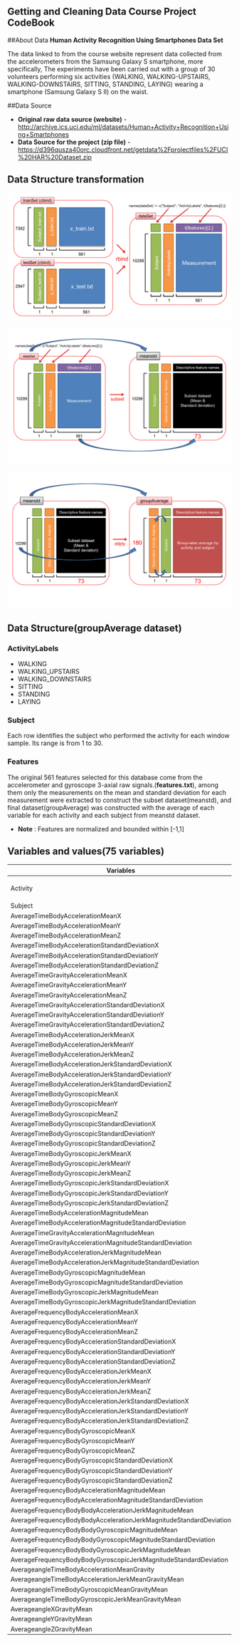 



## Getting and Cleaning Data Course Project CodeBook


##About Data 
**Human Activity Recognition Using Smartphones Data Set**

The data linked to from the course website represent data collected from the accelerometers from the Samsung Galaxy S smartphone, more specifically, The 
experiments have been carried out with a group of 30 volunteers performing six activities (WALKING, WALKING-UPSTAIRS, WALKING-DOWNSTAIRS, SITTING, STANDING, LAYING) wearing a smartphone (Samsung Galaxy S II) on the waist.

##Data Source
* **Original raw data source (website)** - http://archive.ics.uci.edu/ml/datasets/Human+Activity+Recognition+Using+Smartphones
* **Data Source for the project (zip file)** - 
https://d396qusza40orc.cloudfront.net/getdata%2Fprojectfiles%2FUCI%20HAR%20Dataset.zip 


## Data Structure transformation

![Data Structure](https://raw.githubusercontent.com/HongcheolKimmy/gettingcleaningdata/master/dataSetimage.png)

![Data Structure](https://raw.githubusercontent.com/HongcheolKimmy/gettingcleaningdata/master/dataSetimage2.png)

![Data Structure](https://raw.githubusercontent.com/HongcheolKimmy/gettingcleaningdata/master/dataSetimage3.png)



## Data Structure(groupAverage dataset)


### ActivityLabels

* WALKING
* WALKING_UPSTAIRS
* WALKING_DOWNSTAIRS
* SITTING
* STANDING
* LAYING


### Subject

Each row identifies the subject who performed the activity for each window sample. Its range is from 1 to 30. 


### Features
The original 561 features selected for this database come from the accelerometer and gyroscope 3-axial raw signals.(**features.txt**), among them only the measurements on the mean and standard deviation for each measurement were extracted to construct the subset dataset(meanstd), and final dataset(groupAverage) was constructed with the average of each variable for each activity and each subject from meanstd dataset.

* **Note** : Features are normalized and bounded within [-1,1]


## Variables and values(75 variables)

|   Variables   | Values    |
|----------|---------|
|   Activity   | 6 values(see above)    |
|   Subject   | 1  to 30    |
|   AverageTimeBodyAccelerationMeanX   | -1  to 1    |
|   AverageTimeBodyAccelerationMeanY   | -1  to 1    |
|   AverageTimeBodyAccelerationMeanZ   | -1  to 1    |
|   AverageTimeBodyAccelerationStandardDeviationX   | -1  to 1    |
|   AverageTimeBodyAccelerationStandardDeviationY   | -1  to 1    |
|   AverageTimeBodyAccelerationStandardDeviationZ   | -1  to 1    |
|   AverageTimeGravityAccelerationMeanX   | -1  to 1    |
|   AverageTimeGravityAccelerationMeanY   | -1  to 1    |
|   AverageTimeGravityAccelerationMeanZ   | -1  to 1    |
|   AverageTimeGravityAccelerationStandardDeviationX   | -1  to 1    |
|   AverageTimeGravityAccelerationStandardDeviationY   | -1  to 1    |
|   AverageTimeGravityAccelerationStandardDeviationZ   | -1  to 1    |
|   AverageTimeBodyAccelerationJerkMeanX   | -1  to 1    |
|   AverageTimeBodyAccelerationJerkMeanY   | -1  to 1    |
|   AverageTimeBodyAccelerationJerkMeanZ   | -1  to 1    |
|   AverageTimeBodyAccelerationJerkStandardDeviationX   | -1  to 1    |
|   AverageTimeBodyAccelerationJerkStandardDeviationY   | -1  to 1    |
|   AverageTimeBodyAccelerationJerkStandardDeviationZ   | -1  to 1    |
|   AverageTimeBodyGyroscopicMeanX   | -1  to 1    |
|   AverageTimeBodyGyroscopicMeanY   | -1  to 1    |
|   AverageTimeBodyGyroscopicMeanZ   | -1  to 1    |
|   AverageTimeBodyGyroscopicStandardDeviationX   | -1  to 1    |
|   AverageTimeBodyGyroscopicStandardDeviationY   | -1  to 1    |
|   AverageTimeBodyGyroscopicStandardDeviationZ   | -1  to 1    |
|   AverageTimeBodyGyroscopicJerkMeanX   | -1  to 1    |
|   AverageTimeBodyGyroscopicJerkMeanY   | -1  to 1    |
|   AverageTimeBodyGyroscopicJerkMeanZ   | -1  to 1    |
|   AverageTimeBodyGyroscopicJerkStandardDeviationX   | -1  to 1    |
|   AverageTimeBodyGyroscopicJerkStandardDeviationY   | -1  to 1    |
|   AverageTimeBodyGyroscopicJerkStandardDeviationZ   | -1  to 1    |
|   AverageTimeBodyAccelerationMagnitudeMean   | -1  to 1    |
|   AverageTimeBodyAccelerationMagnitudeStandardDeviation   | -1  to 1    |
|   AverageTimeGravityAccelerationMagnitudeMean   | -1  to 1    |
|   AverageTimeGravityAccelerationMagnitudeStandardDeviation   | -1  to 1    |
|   AverageTimeBodyAccelerationJerkMagnitudeMean   | -1  to 1    |
|   AverageTimeBodyAccelerationJerkMagnitudeStandardDeviation   | -1  to 1    |
|   AverageTimeBodyGyroscopicMagnitudeMean   | -1  to 1    |
|   AverageTimeBodyGyroscopicMagnitudeStandardDeviation   | -1  to 1    |
|   AverageTimeBodyGyroscopicJerkMagnitudeMean   | -1  to 1    |
|   AverageTimeBodyGyroscopicJerkMagnitudeStandardDeviation   | -1  to 1    |
|   AverageFrequencyBodyAccelerationMeanX   | -1  to 1    |
|   AverageFrequencyBodyAccelerationMeanY   | -1  to 1    |
|   AverageFrequencyBodyAccelerationMeanZ   | -1  to 1    |
|   AverageFrequencyBodyAccelerationStandardDeviationX   | -1  to 1    |
|   AverageFrequencyBodyAccelerationStandardDeviationY   | -1  to 1    |
|   AverageFrequencyBodyAccelerationStandardDeviationZ   | -1  to 1    |
|   AverageFrequencyBodyAccelerationJerkMeanX   | -1  to 1    |
|   AverageFrequencyBodyAccelerationJerkMeanY   | -1  to 1    |
|   AverageFrequencyBodyAccelerationJerkMeanZ   | -1  to 1    |
|   AverageFrequencyBodyAccelerationJerkStandardDeviationX   | -1  to 1    |
|   AverageFrequencyBodyAccelerationJerkStandardDeviationY   | -1  to 1    |
|   AverageFrequencyBodyAccelerationJerkStandardDeviationZ   | -1  to 1    |
|   AverageFrequencyBodyGyroscopicMeanX   | -1  to 1    |
|   AverageFrequencyBodyGyroscopicMeanY   | -1  to 1    |
|   AverageFrequencyBodyGyroscopicMeanZ   | -1  to 1    |
|   AverageFrequencyBodyGyroscopicStandardDeviationX   | -1  to 1    |
|   AverageFrequencyBodyGyroscopicStandardDeviationY   | -1  to 1    |
|   AverageFrequencyBodyGyroscopicStandardDeviationZ   | -1  to 1    |
|   AverageFrequencyBodyAccelerationMagnitudeMean   | -1  to 1    |
|   AverageFrequencyBodyAccelerationMagnitudeStandardDeviation   | -1  to 1    |
|   AverageFrequencyBodyBodyAccelerationJerkMagnitudeMean   | -1  to 1    |
|   AverageFrequencyBodyBodyAccelerationJerkMagnitudeStandardDeviation   | -1  to 1    |
|   AverageFrequencyBodyBodyGyroscopicMagnitudeMean   | -1  to 1    |
|   AverageFrequencyBodyBodyGyroscopicMagnitudeStandardDeviation   | -1  to 1    |
|   AverageFrequencyBodyBodyGyroscopicJerkMagnitudeMean   | -1  to 1    |
|   AverageFrequencyBodyBodyGyroscopicJerkMagnitudeStandardDeviation   | -1  to 1    |
|   AverageangleTimeBodyAccelerationMeanGravity   | -1  to 1    |
|   AverageangleTimeBodyAccelerationJerkMeanGravityMean   | -1  to 1    |
|   AverageangleTimeBodyGyroscopicMeanGravityMean   | -1  to 1    |
|   AverageangleTimeBodyGyroscopicJerkMeanGravityMean   | -1  to 1    |
|   AverageangleXGravityMean   | -1  to 1    |
|   AverageangleYGravityMean   | -1  to 1    |
|   AverageangleZGravityMean   | -1  to 1    |

